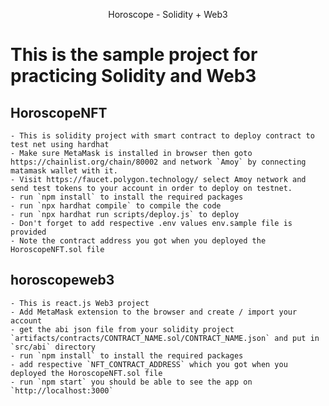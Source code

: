 <p align="center">Horoscope - Solidity + Web3 </p>

# This is the sample project for practicing Solidity and Web3

## HoroscopeNFT

    - This is solidity project with smart contract to deploy contract to test net using hardhat
    - Make sure MetaMask is installed in browser then goto https://chainlist.org/chain/80002 and network `Amoy` by connecting matamask wallet with it.
    - Visit https://faucet.polygon.technology/ select Amoy network and send test tokens to your account in order to deploy on testnet.
    - run `npm install` to install the required packages
    - run `npx hardhat compile` to compile the code
    - run `npx hardhat run scripts/deploy.js` to deploy
    - Don't forget to add respective .env values env.sample file is provided
    - Note the contract address you got when you deployed the HoroscopeNFT.sol file

## horoscopeweb3
    - This is react.js Web3 project
    - Add MetaMask extension to the browser and create / import your account
    - get the abi json file from your solidity project `artifacts/contracts/CONTRACT_NAME.sol/CONTRACT_NAME.json` and put in `src/abi` directory
    - run `npm install` to install the required packages
    - add respective `NFT_CONTRACT_ADDRESS` which you got when you deployed the HoroscopeNFT.sol file
    - run `npm start` you should be able to see the app on `http://localhost:3000`


